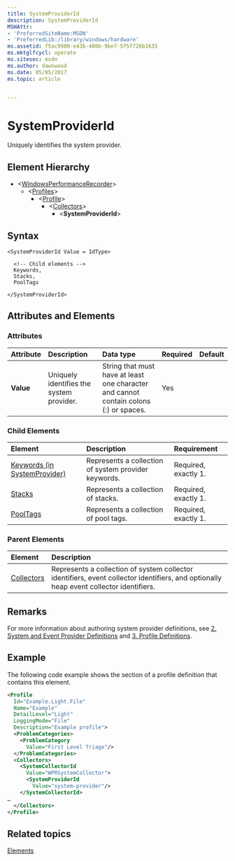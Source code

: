 ```yaml
---
title: SystemProviderId
description: SystemProviderId
MSHAttr:
- 'PreferredSiteName:MSDN'
- 'PreferredLib:/library/windows/hardware'
ms.assetid: f5ac9900-e43b-480b-9be7-5f5f726b1635
ms.mktglfcycl: operate
ms.sitesec: msdn
ms.author: dawnwood
ms.date: 05/05/2017
ms.topic: article


---
```



# SystemProviderId

Uniquely identifies the system provider.


## Element Hierarchy

* \<[WindowsPerformanceRecorder](windowsperformancerecorder.md)\>
  * \<[Profiles](profiles.md)\>
    * \<[Profile](profile-wpr.md)\>
      * \<[Collectors](collectors.md)\>
        * \<**SystemProviderId**\>


## Syntax

```
<SystemProviderId Value = IdType>

  <!-- Child elements -->
  Keywords,
  Stacks,
  PoolTags

</SystemProviderId>
```


## Attributes and Elements


### Attributes

| Attribute | Description                              | Data type                                                                             | Required | Default |
| :-------- | :--------------------------------------- | :------------------------------------------------------------------------------------ | :------- | :------ |
| **Value** | Uniquely identifies the system provider. | String that must have at least one character and cannot contain colons (:) or spaces. | Yes      |         |


### Child Elements

| Element                                                         | Description                                          | Requirement          |
| :-------------------------------------------------------------- | :--------------------------------------------------- | :------------------- |
| [Keywords (in SystemProvider)](keywords--in-systemprovider-.md) | Represents a collection of system provider keywords. | Required, exactly 1. |
| [Stacks](stacks.md)                                             | Represents a collection of stacks.                   | Required, exactly 1. |
| [PoolTags](pooltags.md)                                         | Represents a collection of pool tags.                | Required, exactly 1. |


### Parent Elements

| Element                     | Description                                                                                                                            |
| :-------------------------- | :------------------------------------------------------------------------------------------------------------------------------------- |
| [Collectors](collectors.md) | Represents a collection of system collector identifiers, event collector identifiers, and optionally heap event collector identifiers. |


## Remarks

For more information about authoring system provider definitions, see [2. System and Event Provider Definitions](2-system-and-event-provider-definitions.md) and [3. Profile Definitions](3-profile-definitions.md).


## Example

The following code example shows the section of a profile definition that contains this element.

```xml
<Profile
  Id="Example.Light.File"
  Name="Example"
  DetailLevel="Light"
  LoggingMode="File"
  Description="Example profile">
  <ProblemCategories> 
    <ProblemCategory
      Value="First Level Triage"/>
  </ProblemCategories> 
  <Collectors>
    <SystemCollectorId
      Value="WPRSystemCollector">
      <SystemProviderId
        Value="system-provider"/>
    </SystemCollectorId>
…
  </Collectors>
</Profile>
```


## Related topics

[Elements](elements.md)

